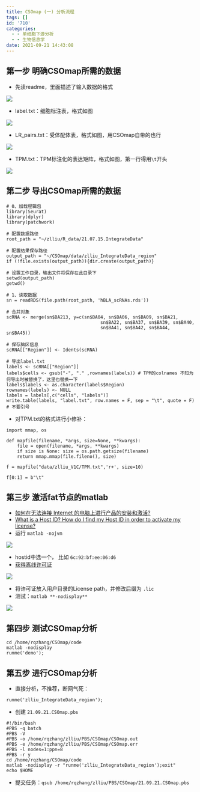 ```yaml
---
title: CSOmap (一) 分析流程
tags: []
id: '710'
categories:
  - - 单细胞下游分析
  - - 生物信息学
date: 2021-09-21 14:43:08
---
```


## 第一步 明确CSOmap所需的数据

*   先读readme，里面描述了输入数据的格式

[![](https://img.limour.top/archives_2023/blog_wp/2021/09/image-17.webp)](https://img.limour.top/archives_2023/blog_wp/2021/09/image-17.webp)

*   label.txt：细胞标注表，格式如图

[![](https://img.limour.top/archives_2023/blog_wp/2021/09/image-13.webp)](https://img.limour.top/archives_2023/blog_wp/2021/09/image-13.webp)

*   LR\_pairs.txt：受体配体表，格式如图，用CSOmap自带的也行

[![](https://img.limour.top/archives_2023/blog_wp/2021/09/image-11.webp)](https://img.limour.top/archives_2023/blog_wp/2021/09/image-11.webp)

*   TPM.txt：TPM标注化的表达矩阵，格式如图，第一行得用`\t`开头

[![](https://img.limour.top/archives_2023/blog_wp/2021/09/image-18.webp)](https://img.limour.top/archives_2023/blog_wp/2021/09/image-18.webp)

## 第二步 导出CSOmap所需的数据

```
# 0、加载程辑包
library(Seurat)
library(dplyr)
library(patchwork)

# 配置数据路径
root_path = "~/zlliu/R_data/21.07.15.IntegrateData"

# 配置结果保存路径
output_path = "~/CSOmap/data/zlliu_IntegrateData_region"
if (!file.exists(output_path)){dir.create(output_path)}

# 设置工作目录，输出文件将保存在此目录下
setwd(output_path)
getwd()

# 1、读取数据
sn = readRDS(file.path(root_path, 'hBLA_scRNAs.rds'))

# 合并对象
scRNA <- merge(sn$BA213, y=c(sn$BA04, sn$BA06, sn$BA09, sn$BA21,
                                   sn$BA22, sn$BA37, sn$BA39, sn$BA40,
                                   sn$BA41, sn$BA42, sn$BA44, sn$BA45))

# 保存脑区信息
scRNA[["Region"]] <- Idents(scRNA)

# 导出label.txt
labels <- scRNA[["Region"]]
labels$cells <- gsub("-", "." ,rownames(labels)) # TPM的colnames 不知为何导出时被替换了，这里也替换一下
labels$labels <- as.character(labels$Region)
rownames(labels) <- NULL
labels = labels[,c("cells", "labels")]
write.table(labels, "label.txt", row.names = F, sep = "\t", quote = F) # 不要引号

```

*   对TPM.txt的格式进行小修补：

```
import mmap, os

def mapfile(filename, *args, size=None, **kwargs):
    file = open(filename, *args, **kwargs)
    if size is None: size = os.path.getsize(filename)
    return mmap.mmap(file.fileno(), size)

f = mapfile("data/zlliu_V1C/TPM.txt",'r+', size=10)

f[0:1] = b"\t"

```

## 第三步 激活fat节点的matlab

*   [如何在无法连接 Internet 的电脑上进行产品的安装和激活?](https://ww2.mathworks.cn/matlabcentral/answers/130613-internet)
*   [What is a Host ID? How do I find my Host ID in order to activate my license?](https://ww2.mathworks.cn/matlabcentral/answers/101892-what-is-a-host-id-how-do-i-find-my-host-id-in-order-to-activate-my-license)
*   运行 `matlab -nojvm`

[![](https://img.limour.top/archives_2023/blog_wp/2021/09/image-14.webp)](https://img.limour.top/archives_2023/blog_wp/2021/09/image-14.webp)

*   hostid中选一个， 比如 `6c:92:bf:ee:06:d6`
*   [获得离线许可证](https://ww2.mathworks.cn/licensecenter)

[![](https://img.limour.top/archives_2023/blog_wp/2021/09/image-15.webp)](https://img.limour.top/archives_2023/blog_wp/2021/09/image-15.webp)

*   将许可证放入用户目录的License path，并修改后缀为 `.lic`
*   测试：`matlab **-nodisplay**`

[![](https://img.limour.top/archives_2023/blog_wp/2021/09/image-16.webp)](https://img.limour.top/archives_2023/blog_wp/2021/09/image-16.webp)

## 第四步 测试CSOmap分析

```
cd /home/rqzhang/CSOmap/code
matlab -nodisplay
runme('demo');
```

## 第五步 进行CSOmap分析

*   直接分析，不推荐，断网气死：

```
runme('zlliu_IntegrateData_region');
```

*   创建 `21.09.21.CSOmap.pbs`

```
#!/bin/bash
#PBS -q batch
#PBS -V
#PBS -o /home/rqzhang/zlliu/PBS/CSOmap/CSOmap.out
#PBS -e /home/rqzhang/zlliu/PBS/CSOmap/CSOmap.err
#PBS -l nodes=1:ppn=8
#PBS -r y
cd /home/rqzhang/CSOmap/code
matlab -nodisplay -r "runme('zlliu_IntegrateData_region');exit"
echo $HOME
```

*   提交任务：`qsub /home/rqzhang/zlliu/PBS/CSOmap/21.09.21.CSOmap.pbs`